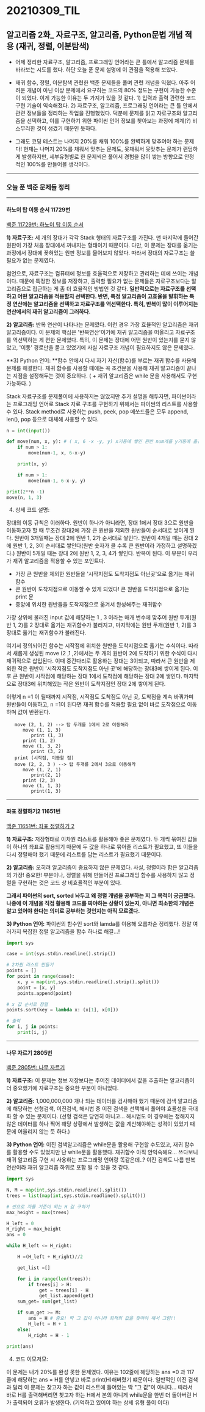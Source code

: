 20210309\_TIL
==============
알고리즘 2화_ 자료구조, 알고리즘, Python문법 개념 적용 (재귀, 정렬, 이분탐색)
----------------------------------------

-   어제 정리한 자료구조, 알고리즘, 프로그래밍 언어라는 큰 틀에서 알고리즘 문제를 바라보는 시도를 했다. 하단 오늘 푼 문제 설명에 이 관점을 적용해 보았다.

-   재귀 함수, 정렬, 이분탐색 관련한 백준 문제들을 풀며 관련 개념을 익혔다. 아주 어려운 개념이 아닌 이상 문제에서 요구하는 코드의 80% 정도는 구현이 가능한 수준이 되었다. 이게 가능한 이유는 두 가지가 있을 것 같다. 1) 입력과 출력 관련한 코드 구현 기술이 익숙해졌다. 2) 자료구조, 알고리즘, 프로그래밍 언어라는 큰 틀 안에서 관련 정보들을 정리하는 작업을 진행했었다. 덕분에 문제를 읽고 자료구조와 알고리즘을 선택하고, 이를 구현하기 위한 파이썬 언어 정보를 찾아보는 과정에 체계(?) 비스무리한 것이 생겼기 때문인 듯하다.

-   그래도 코딩 테스트는 나머지 20%를 채워 100%를 완벽하게 맞추어야 하는 문제다! 현재는 나머지 20%를 채워서 맞추는 문제도, 못채워서 못맞추는 문제가 랜덤하게 발생하지만, 세부유형별로 한 문제씩은 풀어서 경험을 많이 쌓는 방향으로 안정적인 100%를 만들어볼 생각이다.

---


### **오늘 푼 백준 문제들 정리**

---


#### **하노이 탑 이동 순서 11729번**

[백준 11729번: 하노이 탑 이동 순서](https://www.acmicpc.net/problem/11729)

**1) 자료구조:** 세 개의 장대가 각각 Stack 형태의 자료구조를 가진다. 맨 마지막에 들어간 원판이 가장 처음 장대에서 꺼내지는 형태이기 때문이다. 다만, 이 문제는 장대를 옮기는 과정에서 장대에 꽂혀있는 원판 정보를 물어보지 않았다. 따라서 장대의 자료구조는 쓸 필요가 없는 문제였다.

첨언으로, 자료구조는 컴퓨터에 정보를 효율적으로 저장하고 관리하는 데에 쓰이는 개념이다. 때문에 특정한 정보를 저장하고, 출력할 필요가 없는 문제들은 자료구조보다는 알고리즘으로 접근하는 게 좀 더 효율적인 방법인 것 같다. **일반적으로는 자료구조를 선택하고 어떤 알고리즘을 적용할지 선택한다. 반면, 특정 알고리즘이 고효율을 발휘하는 특정 연산에는 알고리즘을 선택하고 자료구조를 역선택한다. 특히, 반복이 많이 이루어지는 연산에서의 재귀 알고리즘이 그러하다.**

**2) 알고리즘:** 반복 연산이 나타나는 문제였다. 이런 경우 가장 효율적인 알고리즘은 재귀 알고리즘이다. 이 문제의 핵심은 '반복연산'이기에 재귀 알고리즘을 떠올리고 자료구조를 역선택하는 게 편한 문제였다. 특히, 이 문제는 장대에 어떤 원반이 있는지를 묻지 않았고, '이동' 경로만을 묻고 있었기에 사실 자료구조 개념이 필요하지도 않은 문제였다.

**3) Python 언어: **함수 안에서 다시 자기 자신(함수)를 부르는 재귀 함수를 사용해 문제를 해결한다. 재귀 함수를 사용할 때에는 꼭 조건문을 사용해 재귀 알고리즘이 끝나는 지점을 설정해두는 것이 중요하다. ( + 재귀 알고리즘은 while 문을 사용해서도 구현 가능하다. )

Stack 자료구조를 문제풀이에 사용하지는 않았지만 추가 설명을 해두자면, 파이썬이라는 프로그래밍 언어로 Stack 자료 구조를 구현하기 위해서는 파이썬의 리스트를 사용할 수 있다. Stack method로 사용하는 push, peek, pop 메쏘드들은 모두 append, len(), pop 등으로 대체해 사용할 수 있다.

```python
n = int(input())

def move(num, x, y): # ( x, 6 -x -y, y) x기둥에 쌓인 원반 num개를 y기둥에 옮깁니다.
    if num > 1:
        move(num-1, x, 6-x-y)

    print(x, y)

    if num > 1:
        move(num-1, 6-x-y, y)

print(2**n -1)
move(n, 1, 3)
```

4) 상세 코드 설명: 

장대의 이동 규칙은 이러하다. 원반이 하나가 아니라면, 장대 1에서 장대 3으로 원반을 이동하고자 할 때 무조건 장대2에 가장 큰 원반을 제외한 원반들이 순서대로 쌓이게 된다. 원반이 3개일때는 장대 2에 원반 1, 2가 순서대로 쌓인다. 원반이 4개일 때는 장대 2에 원반 1, 2, 3이 순서대로 쌓인다(원반 숫자가 클 수록 큰 원반이라 가정하고 설명하겠다.) 원반이 5개일 때는 장대 2에 원반 1, 2, 3, 4가 쌓인다. 반복이 된다. 이 부분이 우리가 재귀 알고리즘을 적용할 수 있는 포인트다.

-   가장 큰 원반을 제외한 원반들을 '시작지점도 도착지점도 아닌곳'으로 옮기는 재귀함수
-   큰 원반이 도착지점으로 이동할 수 있게 되었다! 큰 원반을 도착지점으로 옮기는 print 문
-   중앙에 위치한 원반들을 도착지점으로 옮겨서 완성해주는 재귀함수

가장 상위에 불러진 input 값에 해당하는 1 , 3 이라는 매개 변수에 맞추어 원반 두개(원반 1, 2)를 2 장대로 옮기는 재귀함수가 불러지고, 마지막에는 원반 두개(원반 1, 2)를 3장대로 옮기는 재귀함수가 불러진다.

여기서 정의되어진 함수는 시작점에 위치한 원반을 도착지점으로 옮기는 수식이다. 따라서 새롭게 생성된 move (2 ,1 ,2)에서는 두 개의 원반이 2에 도착하기 위한 수식이 다시 재귀적으로 삽입된다. 이때 중간다리로 활용하는 장대는 3이되고, 따라서 큰 원반을 제외한 작은 원반이 '시작지점도 도착지점도 아닌 곳'에 해당하는 장대3에 쌓이게 된다. 이후 큰 원반이 시작점에 해당하는 장대 1에서 도착점에 해당하는 장대 2에 쌓인다. 마지막으로 장대3에 위치해있는 작은 원반이 도착지점인 장대 2에 쌓이게 된다.

이렇게 n =1 이 될때까지 시작점, 시작점도 도착점도 아닌 곳, 도착점을 계속 바꿔가며 원반들이 이동하고, n =1이 된다면 재귀 함수를 적용할 필요 없이 바로 도착점으로 이동하며 값이 반환된다.

 ``` 
   move (2, 1, 2) --> 탑 두개를 1에서 2로 이동해라  
      move (1, 1, 3)  
         print (1, 3)  
      print (1, 2)  
      move (1, 3, 2)  
         print (3, 2)  
   print (시작점, 이동할 점)
   move (2, 2, 3 ) --> 탑 두개를 2에서 3으로 이동해라  
      move (1, 2, 1)  
         print(2, 1)  
      print (2, 3)  
      move (1, 1, 3)  
         print(1, 3)
```

---


#### **좌표 정렬하기2 11651번**

[백준 11651번: 좌표 정렬하기 2](https://www.acmicpc.net/problem/11651)

**1) 자료구조:** 저장형태로 이차원 리스트를 활용해야 좋은 문제였다. 두 개씩 묶여진 값들이 하나의 좌표로 활용되기 때문에 두 값을 하나로 묶어줄 리스트가 필요했고, 또 이들을 다시 정렬해야 했기 때문에 리스트를 담는 리스트가 필요했기 때문이다.

**2) 알고리즘:** 오히려 알고리즘이 중요하지 않은 문제였다. 사실, 정렬이라 함은 알고리즘의 가장! 중요한! 부분이나, 정렬을 위해 만들어진 프로그래밍 함수를 사용하지 않고 정렬을 구현하는 것은 코드 상 비효율적인 부분이 있다.

**그래서 파이썬의 sort, sorted 놔두고 왜 정렬 개념을 공부하는 지 그 목적이 궁금했다. 나중에 이 개념을 직접 활용해 코드를 짜야하는 상황이 있는지, 아니면 최소한의 개념은 알고 있어야 한다는 의미로 공부하는 것인지는 아직 모르겠다.**

**3) Python 언어:** 파이썬의 함수인 sort와 lamda를 이용해 오름차순 정리했다. 정말 여러가지 복잡한 정렬 알고리즘을 함수 하나로 해결...!

```python
import sys

case = int(sys.stdin.readline().strip())

# 2차원 리스트 만들기
points = []
for point in range(case):
    x, y = map(int,sys.stdin.readline().strip().split())
    point = [x, y]
    points.append(point)

# x 값 순서로 정렬
points.sort(key = lambda x: (x[1], x[0]))

# 출력
for i, j in points:
    print(i, j)
```

---


#### **나무 자르기 2805번**

[백준 2805번: 나무 자르기](http://acmicpc.net/problem/2805)

**1) 자료구조:** 이 문제는 정보 저장보다는 주어진 데이터에서 값을 추출하는 알고리즘이 더 중요했기에 자료구조는 중요한 부분이 아니었다. 

**2) 알고리즘:** 1,000,000,000 개나 되는 데이터를 검사해야 했기 때문에 검색 알고리즘에 해당하는 선형검색, 이진검색, 해시법 중 이진 검색을 선택해서 풀어야 효율성을 극대화 할 수 있는 문제이다. (선형 검색은 당연히 아니고... 해시법도 이 경우에는 정해지지 않은 데이터를 하나 찍어 해당 상황에서 발생하는 값을 계산해야하는 성격이 있었기 때문에 어울리지 않는 듯 하다.)

**3) Python 언어:** 이진 검색알고리즘은 while문을 활용해 구현할 수도있고, 재귀 함수를 활용할 수도 있었지만 난 while문을 활용했다. 재귀함수 아직 안익숙해요... 쓰다보니 재귀 알고리즘 구현 시 사용하는 프로그래밍 언어랑 똑같은데..? 이진 검색도 나름 반복연산이라 재귀 알고리즘 하위로 포함 될 수 있을 것 같다.

```python
import sys

N, M = map(int,sys.stdin.readline().split())
trees = list(map(int,sys.stdin.readline().split()))

# 반으로 자를 기준이 되는 H 값 구하기
max_height = max(trees)

H_left = 0
H_right = max_height
ans = 0

while H_left <= H_right:

    H =(H_left + H_right)//2

    get_list =[]

    for i in range(len(trees)):
        if trees[i] > H:
            get = trees[i] - H
            get_list.append(get)
    sum_get= sum(get_list)

    if sum_get >= M:
        ans = H # 중요! 딱 그 값이 아니라 최적의 값을 찾아야 해서 그럼!!
        H_left = H + 1
    else:
        H_right = H - 1
        
print(ans)
```

4) 코드 이모저모:

이 문제는 내가 20%를 완성 못한 문제였다. 이유는 102줄에 해당하는 ans =0 과 117 줄에 해당하는 ans = H를 안넣고 바로 print(H)해버렸기 떄문이다. 일반적인 이진 검색과 달리 이 문제는 찾고자 하는 값이 리스트에 들어있는 딱 "그 값"이 아니다... 따라서 바로 H를 출력해버리면 찾고자 하는 H에서 본의 아니게 while문을 한번 더 돌아버린 H가 출력되어 오류가 발생한다. (기억하고 있어야 하는 상세 유형 풀이 이다)